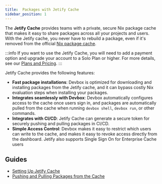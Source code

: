 ```yaml
---
title:  Packages with Jetify Cache
sidebar_position: 1
---
```


The **Jetify Cache** provides teams with a private, secure Nix package cache that makes it easy to share packages across all your projects and users. With the Jetify cache, you never have to rebuild a package, even if it's removed from the official [Nix package cache](https://cache.nixos.org). 

:::info
If you want to use the Jetify Cache, you will need to add a payment option and upgrade your account to a Solo Plan or higher. For more details, see our [Plans and Pricing](https://www.jetify.com/cloud/pricing).
:::

Jetify Cache provides the following features: 

* **Fast package installations**: Devbox is optimized for downloading and installing packages from the Jetify cache, and it can bypass costly Nix evaluation steps when installing your packages.
* **Integrates seamlessly with Devbox**: Devbox automatically configures access to the cache once users sign in, and packages are automatically pulled from the cache when running `devbox shell`, `devbox run`, or other commands. 
* **Integrates with CI/CD**: Jetify Cache can generate a secure token for securely pushing and pulling packages in CI/CD. 
* **Simple Access Control**: Devbox makes it easy to restrict which users can write to the cache, and makes it easy to revoke access directly from the dashboard. Jetify also supports Single Sign On for Enterprise Cache users

## Guides

- [Setting Up Jetify Cache](./authenticating.md)
- [Pushing and Pulling Packages from the Cache](./usage.md)
